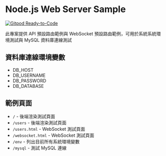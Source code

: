 # Node.js Web Server Sample

[![Gitpod Ready-to-Code](https://img.shields.io/badge/Gitpod-ready--to--code-blue?logo=gitpod)](https://gitpod.io/#https://github.com/clarencetw/nodejs-web-server)

此專案提供 API 預設路由範例與 WebSocket 預設路由範例，可用於系統系統環境測試與 MySQL 資料庫連線測試

## 資料庫連線環境變數
- DB_HOST
- DB_USERNAME
- DB_PASSWORD
- DB_DATABASE

## 範例頁面
- `/` - 後端渲染測試頁面
- `/users` - 後端渲染測試頁面
- `/users.html` - WebSocket 測試頁面
- `/websocket.html` - WebSocket 測試頁面
- `/env` - 列出目前所有系統環境變數
- `/mysql` - 測試 MySQL 連線